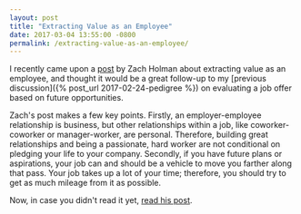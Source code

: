 ```yaml
---
layout: post
title: "Extracting Value as an Employee"
date: 2017-03-04 13:55:00 -0800
permalink: /extracting-value-as-an-employee/
---
```


I recently came upon a [post](https://zachholman.com/posts/extracting-value) by Zach Holman about extracting value as an employee, and thought it would be a great follow-up to my [previous discussion]({% post_url 2017-02-24-pedigree %}) on evaluating a job offer based on future opportunities.

Zach's post makes a few key points. Firstly, an employer-employee relationship is business, but other relationships within a job, like coworker-coworker or manager-worker, are personal. Therefore, building great relationships and being a passionate, hard worker are not conditional on pledging your life to your company. Secondly, if you have future plans or aspirations, your job can and should be a vehicle to move you farther along that pass. Your job takes up a lot of your time; therefore, you should try to get as much mileage from it as possible.

Now, in case you didn't read it yet, [read his post](https://zachholman.com/posts/extracting-value).

